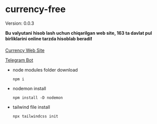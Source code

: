# currency-free

Version: 0.0.3

**Bu valyutani hisob lash uchun chiqarilgan web site, 163 ta davlat pul birliklarini online tarzda hisoblab beradi❗**

[Currency Web Site](https://currency-free.netlify.app/)

[Telegram Bot](https://t.me/CurrencyFreeRobot)

- node modules folder download
  ```
  npm i
  ```
- nodemon install
  ```
  npm install -D nodemon
  ```
- tailwind file install
  ```
  npx tailwindcss init
  ```
